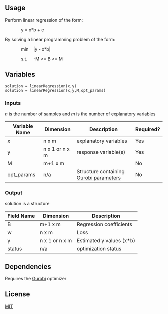 ## Usage
Perform linear regression of the form:

&nbsp;&nbsp;&nbsp;&nbsp;&nbsp;&nbsp;&nbsp;&nbsp;&nbsp;&nbsp;&nbsp;&nbsp; y = x*b + e

By solving a linear programming problem of the form:

&nbsp;&nbsp;&nbsp;&nbsp;&nbsp;&nbsp;&nbsp;&nbsp;&nbsp;&nbsp;&nbsp;&nbsp; min&nbsp;&nbsp;&nbsp;&nbsp;|y - x*b|

&nbsp;&nbsp;&nbsp;&nbsp;&nbsp;&nbsp;&nbsp;&nbsp;&nbsp;&nbsp;&nbsp;&nbsp; s.t.&nbsp;&nbsp;&nbsp;&nbsp; -M <= B <= M

## Variables

    solution = linearRegression(x,y)
    solution = linearRegression(x,y,M,opt_params)

### Inputs

*n* is the number of samples and *m* is the number of explanatory variables 

| Variable Name | Dimension      | Description                                                                                                              | Required? |
| ------------- | -------------- | ---------------------                                                                                                    | --------- |
| x             | n x m          | explanatory variables                                                                                                    | Yes       |
| y             | n x 1 or n x m | response variable(s)                                                                                                     | Yes       |
| M             | m+1 x m        |                                                                                                                          | No        |
| opt_params    | n/a            | Structure containing [Gurobi parameters](https://www.gurobi.com/documentation/8.1/refman/parameters.html#sec:Parameters) | No        |

### Output

solution is a structure

| Field Name | Dimension      | Description              |
| ---------- | -------------- | ------------------------ |
| B          | m+1 x m        | Regression coefficients  |
| w          | n x m          | Loss                     |
| y          | n x 1 or n x m | Estimated y values (x*b) |
| status     | n/a            | optimization status      |

## Dependencies
Requires the [Gurobi](https://www.gurobi.com/) optimizer

## License
[MIT](https://choosealicense.com/licenses/mit/)
